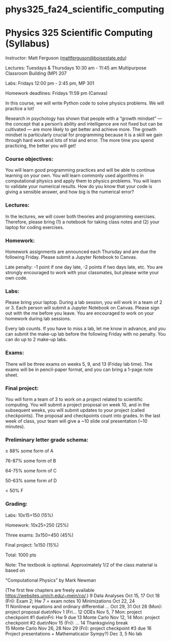 # phys325_fa24_scientific_computing

 <!-- # %load Lectures_Fa23.md -->

# Physics 325 Scientific Computing (Syllabus)

Instructor: Matt Ferguson (mattferguson@boisestate.edu)

Lectures: Tuesdays & Thursdays 10:30 am - 11:45 am Multipurpose Classroom Building (MP) 207
        
Labs: Fridays 12:00 pm - 2:45 pm, MP 301

Homework deadlines: Fridays 11:59 pm (Canvas)

In this course, we will write Python code to solve physics problems.  We will practice a lot!

Research in psychology has shown that people with a “growth mindset” — the concept that a person’s ability and intelligence are not fixed but can be cultivated — are more likely to get better and achieve more.   The growth mindset is particularly crucial for programming because it is a skill we gain through hard work and lots of trial and error.  The more time you spend practicing, the better you will get!

### Course objectives:
You will learn good programming practices and will be able to continue learning on your own.
You will learn commonly used algorithms in computational physics and apply them to physics problems.
You will learn to validate your numerical results.  How do you know that your code is giving a sensible answer, and how big is the numerical error?

### Lectures:
In the lectures, we will cover both theories and programming exercises.  Therefore, please bring (1) a notebook for taking class notes and (2) your laptop for coding exercises.

### Homework:
Homework assignments are announced each Thursday and are due the following Friday.  Please submit a Jupyter Notebook to Canvas.  

Late penalty: -1 point if one day late, -2 points if two days late, etc.  You are strongly encouraged to work with your classmates, but please write your own code.

### Labs:
Please bring your laptop.  During a lab session, you will work in a team of 2 or 3.  Each person will submit a Jupyter Notebook on Canvas.  Please sign out with the me before you leave.  You are encouraged to work on your homework during lab sessions.

Every lab counts.  If you have to miss a lab, let me know in advance, and you can submit the make-up lab before the following Friday with no penalty.  You can do up to 2 make-up labs.

### Exams:
There will be three exams on weeks 5, 9, and 13 (Friday lab time).  The exams will be in pencil-paper format, and you can bring a 1-page note sheet.

### Final project:
You will form a team of 3 to work on a project related to scientific computing.  You will submit a project proposal on week 10, and in the subsequent weeks, you will submit updates to your project (called checkpoints).  The proposal and checkpoints count into grades.
In the last week of class, your team will give a \~10 slide oral presentation (\~10 minutes).

### Preliminary letter grade schema:

≥ 88% some form of A

76-87% some form of B

64-75% some form of C

50-63% some form of D

< 50% F

### Grading:

Labs: 10x15=150 (15%)

Homework: 10x25=250 (25%)

Three exams: 3x150=450 (45%)

Final project: 1x150 (15%)

Total: 1000 pts

Note: The textbook is optional.  Approximately 1/2 of the class material is based on

"Computational Physics” by Mark Newman

(The first few chapters are freely available https://websites.umich.edu/~mejn/cp/.)
9	Data Analyses	Oct 15, 17	Oct 18 (Fri): Exam 2; Hw 7 = exam notes
10	Minimizations	Oct 22, 24	
11	Nonlinear equations and ordinary differential ...	Oct 29, 31	Oct 28 (Mon): project proposal due\nNov 1 (Fri...
12	ODEs	Nov 5, 7	Mon: project checkpoint #1 due\nFri: Hw 9 due
13	Monte Carlo	Nov 12, 14	Mon: project checkpoint #2 due\nNov 15 (Fri): ...
14	Thanksgiving break		
15	Monte Carlo	Nov 26, 28	Nov 29 (Fri): project checkpoint #3 due
16	Project presentations + Mathematica(or Sympy?)	Dec 3, 5	No lab
